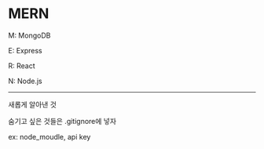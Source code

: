 # MERN

M: MongoDB

E: Express

R: React

N: Node.js

---

새롭게 알아낸 것

숨기고 싶은 것들은 .gitignore에 넣자

ex: node_moudle, api key
